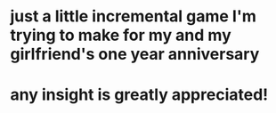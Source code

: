# just a little incremental game I'm trying to make for my and my girlfriend's one year anniversary
# any insight is greatly appreciated!
